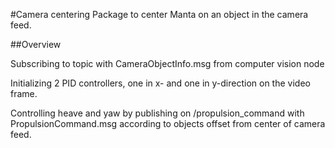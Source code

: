 #Camera centering
Package to center Manta on an object in the camera feed.

##Overview

Subscribing to topic with CameraObjectInfo.msg from computer vision node

Initializing 2 PID controllers, one in x- and one in y-direction on the video frame.

Controlling heave and yaw by publishing on /propulsion_command with PropulsionCommand.msg according to objects offset from center of camera feed.
